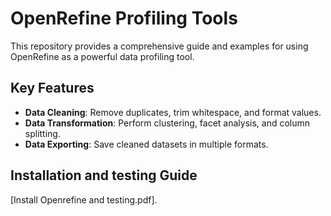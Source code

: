 # OpenRefine Profiling Tools

This repository provides a comprehensive guide and examples for using OpenRefine as a powerful data profiling tool.  

## Key Features
- **Data Cleaning**: Remove duplicates, trim whitespace, and format values.
- **Data Transformation**: Perform clustering, facet analysis, and column splitting.
- **Data Exporting**: Save cleaned datasets in multiple formats.

## Installation and testing Guide
[Install Openrefine and testing.pdf].

